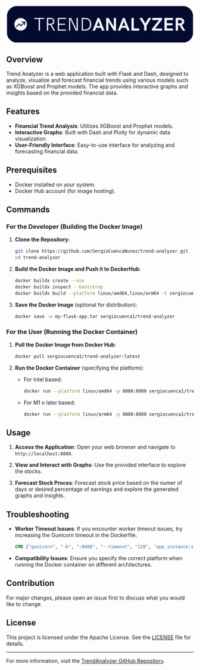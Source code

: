 <p align="center">
  <img src="assets/banner-dark.png" alt="Logo" width="500">
</p>

## Overview

Trend Analyzer is a web application built with Flask and Dash, designed to analyze, visualize and forecast financial trends using various models such as XGBoost and Prophet models. The app provides interactive graphs and insights based on the provided financial data.

## Features

- **Financial Trend Analysis**: Utilizes XGBoost and Prophet models.
- **Interactive Graphs**: Built with Dash and Plotly for dynamic data visualization.
- **User-Friendly Interface**: Easy-to-use interface for analyzing and forecasting financial data.

## Prerequisites

- Docker installed on your system.
- Docker Hub account (for image hosting).

## Commands

### For the Developer (Building the Docker Image)

1. **Clone the Repository**:
   ```sh
   git clone https://github.com/SergioCuencaNunez/trend-analyzer.git
   cd trend-analyzer
   ```

2. **Build the Docker Image and Push it to DockerHub**:
   ```sh
   docker buildx create --use
   docker buildx inspect --bootstrap
   docker buildx build --platform linux/amd64,linux/arm64 -t sergiocuenca1/trend-analyzer --push .
   ```

3. **Save the Docker Image** (optional for distribution):
   ```sh
   docker save -o my-flask-app.tar sergiocuenca1/trend-analyzer
   ```

### For the User (Running the Docker Container)

1. **Pull the Docker Image from Docker Hub**:
   ```sh
   docker pull sergiocuenca1/trend-analyzer:latest
   ```

2. **Run the Docker Container** (specifying the platform):
   * For Intel based:  
      ```sh
      docker run --platform linux/amd64 -p 8080:8080 sergiocuenca1/trend-analyzer:latest
      ```
   * For M1 o later based: 
      ```sh
      docker run --platform linux/arm64 -p 8080:8080 sergiocuenca1/trend-analyzer:latest
      ```

## Usage

1. **Access the Application**:
   Open your web browser and navigate to `http://localhost:8080`.

2. **View and Interact with Graphs**:
   Use the provided interface to explore the stocks.

3. **Forecast Stock Proces**:
   Forecast stock price based on the numer of days or desired percentage of earnings and explore the generated graphs and insights.

## Troubleshooting

- **Worker Timeout Issues**:
  If you encounter worker timeout issues, try increasing the Gunicorn timeout in the Dockerfile.

  ```Dockerfile
  CMD ["gunicorn", "-b", ":8080", "--timeout", "120", "app_instance:server"]
  ```

- **Compatibility Issues**:
  Ensure you specify the correct platform when running the Docker container on different architectures.

## Contribution

For major changes, please open an issue first to discuss what you would like to change.

## License

This project is licensed under the Apache License. See the [LICENSE](LICENSE) file for details.

---

For more information, visit the [TrendAnalyzer GitHub Repository](https://github.com/SergioCuencaNunez/trend-analyzer).

<!-- For more information, visit the [TrendAnalyzer Web](https://trendanalyzer.com). -->
